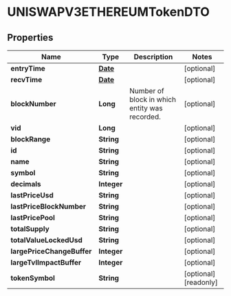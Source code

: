 

# UNISWAPV3ETHEREUMTokenDTO

## Properties

Name | Type | Description | Notes
------------ | ------------- | ------------- | -------------
**entryTime** | [**Date**](Date.md) |  |  [optional]
**recvTime** | [**Date**](Date.md) |  |  [optional]
**blockNumber** | **Long** | Number of block in which entity was recorded. |  [optional]
**vid** | **Long** |  |  [optional]
**blockRange** | **String** |  |  [optional]
**id** | **String** |  |  [optional]
**name** | **String** |  |  [optional]
**symbol** | **String** |  |  [optional]
**decimals** | **Integer** |  |  [optional]
**lastPriceUsd** | **String** |  |  [optional]
**lastPriceBlockNumber** | **String** |  |  [optional]
**lastPricePool** | **String** |  |  [optional]
**totalSupply** | **String** |  |  [optional]
**totalValueLockedUsd** | **String** |  |  [optional]
**largePriceChangeBuffer** | **Integer** |  |  [optional]
**largeTvlImpactBuffer** | **Integer** |  |  [optional]
**tokenSymbol** | **String** |  |  [optional] [readonly]





